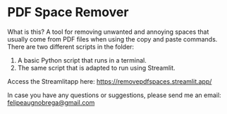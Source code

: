 # PDF Space Remover
What is this? A tool for removing unwanted and annoying spaces that usually come from PDF files when using the copy and paste commands.
There are two different scripts in the folder:
1. A basic Python script that runs in a terminal.
2. The same script that is adapted to run using Streamlit.

Access the Streamlitapp here: https://removepdfspaces.streamlit.app/

In case you have any questions or suggestions, please send me an email: felipeaugnobrega@gmail.com

